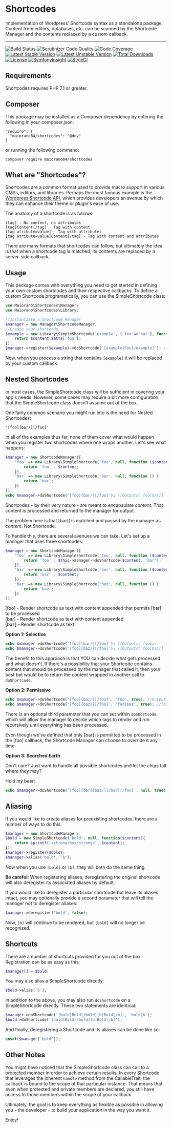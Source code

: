 # Shortcodes
Implementation of Wordpress' Shortcode syntax as a standalone package. Content from editors, databases, etc. can be scanned by the Shortcode Manager and the contents replaced by a custom callback.

----

[![Build Status](https://travis-ci.org/maiorano84/shortcodes.svg?branch=master)](https://travis-ci.org/maiorano84/shortcodes)
[![Scrutinizer Code Quality](https://scrutinizer-ci.com/g/maiorano84/shortcodes/badges/quality-score.png?b=master)](https://scrutinizer-ci.com/g/maiorano84/shortcodes/?branch=master)
[![Code Coverage](https://scrutinizer-ci.com/g/maiorano84/shortcodes/badges/coverage.png?b=master)](https://scrutinizer-ci.com/g/maiorano84/shortcodes/?branch=master)
[![Latest Stable Version](https://poser.pugx.org/maiorano84/shortcodes/v/stable)](https://packagist.org/packages/maiorano84/shortcodes)
[![Latest Unstable Version](https://poser.pugx.org/maiorano84/shortcodes/v/unstable)](https://packagist.org/packages/maiorano84/shortcodes)
[![Total Downloads](https://poser.pugx.org/maiorano84/shortcodes/downloads)](https://packagist.org/packages/maiorano84/shortcodes)
[![License](https://poser.pugx.org/maiorano84/shortcodes/license)](https://packagist.org/packages/maiorano84/shortcodes)
[![SymfonyInsight](https://insight.symfony.com/projects/f1157d4b-fc5f-4b9f-be34-7814abb4edb5/mini.svg)](https://insight.symfony.com/projects/f1157d4b-fc5f-4b9f-be34-7814abb4edb5)
[![StyleCI](https://github.styleci.io/repos/34288149/shield?branch=master)](https://github.styleci.io/repos/34288149)

## Requirements
Shortcodes requires PHP 7.1 or greater.

## Composer
This package may be installed as a Composer dependency by entering the following in your composer.json:

```
"require": {
  "maiorano84/shortcodes": "@dev"
}
```

or running the following command:

`composer require maiorano84/shortcodes`

## What are "Shortcodes"?

Shortcodes are a common format used to provide macro support in various CMSs, editors, and libraries. Perhaps the most famous example is the [Wordpress Shortcode API](https://codex.wordpress.org/Shortcode_API), which provides developers an avenue by which they can enhance their theme or plugin's ease of use.

The anatomy of a shortcode is as follows:

```
[tag] - No content, no attributes
[tag]Content[/tag] - Tag with content
[tag atribute=value] - Tag with attributes
[tag atribute=value]Content[/tag] - Tag with content and attributes
```

There are many formats that shortcodes can follow, but ultimately the idea is that when a shortcode tag is matched, its contents are replaced by a server-side callback.

## Usage

This package comes with everything you need to get started in defining your own custom shortcodes and their respective callbacks. To define a custom Shortcode programatically, you can use the SimpleShortcode class:

```php
use Maiorano\Shortcodes\Manager;
use Maiorano\Shortcodes\Library;

//Instantiate a Shortcode Manager
$manager = new Manager\ShortcodeManager;
//Create your shortcode
$example = new Library\SimpleShortcode('example', ['foo'=>'bar'], function($content=null, array $atts=[]){
    return $content.$atts['foo'];
});
$manager->register($example)->doShortcode('[example]Foo[/example]'); //Outputs: Foobar
```

Now, when you process a string that contains `[example]` it will be replaced by your custom callback.

## Nested Shortcodes

In most cases, the SimpleShortcode class will be sufficient in covering your app's needs. However, some cases may require a bit more configuration that the SimpleShortcode class doesn't assume out of the box.

One fairly common scenario you might run into is the need for Nested Shortcodes:

`'[foo][bar/][/foo]'`

In all of the examples thus far, none of them cover what would happen when you register two shortcodes where one wraps another.
Let's see what happens:

```php
$manager = new ShortcodeManager([
    'foo' => new Library\SimpleShortcode('foo', null, function ($content) {
        return 'foo' . $content;
    }),
    'bar' => new Library\SimpleShortcode('bar', null, function () {
        return 'bar';
    })
]);
echo $manager->doShortcode('[foo][bar/][/foo]'); //Outputs: foo[bar/]
```

Shortcodes - by their very nature - are meant to encapsulate *content*. That content is processed and returned to the manager for output.

The problem here is that [bar/] is matched and passed by the manager as *content*. Not Shortcode.

To handle this, there are several avenues we can take. Let's set up a manager that uses three shortcodes:

```php
$manager = new ShortcodeManager([
    'foo' => new Library\SimpleShortcode('foo', null, function ($content) {
        return 'foo' . $this->manager->doShortcode($content, 'bar');
    }),
    'bar' => new Library\SimpleShortcode('bar', null, function ($content) {
        return 'bar' . $content;
    }),
    'baz' => new Library\SimpleShortcode('baz', null, function () {
        return 'baz';
    })
]);
```

[foo] - Render shortcode as text with content appended that permits [bar] to be processed  
[bar] - Render shortcode as text with content appended  
[baz] - Render shortcode as text

**Option 1: Selective**
```php
echo $manager->doShortcode('[foo][bar/][/foo]'); //Outputs: foobar
echo $manager->doShortcode('[foo][baz/][/foo]'); //Outputs: foo[baz/]
```

The benefit to this approach is that YOU can decide what gets processed and what doesn't. If there's a possibility that your Shortcode contains content that should be processed by the manager that called it, then your best bet would be to return the content wrapped in another call to `doShortcode`.

**Option 2: Permissive**

```php
echo $manager->doShortcode('[foo][baz/][/foo]', 'foo', true); //Outputs: foo[baz/]
echo $manager->doShortcode('[foo][baz/][/foo]', 'foo|baz', true); //[baz] Permitted in this instance
```
There is an optional third parameter that you can set within `doShortcode`, which will allow the manager to decide which tags to render and run recursively until everything has been processed.

Even though we've defined that only [bar] is permitted to be processed in the [foo] callback, the Shortcode Manager can choose to override it any time.

**Option 3: Scorched Earth**

Don't care? Just want to handle all possible shortcodes and let the chips fall where they may?

Hold my beer:

```php
echo $manager->doShortcode('[foo][bar][baz/][/bar][/foo]', null, true); //Outputs: foobarbaz
```

## Aliasing

If you would like to create aliases for preexisting shortcodes, there are a number of ways to do this:

```php
$manager = new ShortcodeManager;
$bold = new SimpleShortcode('bold', null, function($content){
    return sprintf('<strong>%s</strong>', $content);
});
$manager->register($bold);
$manager->alias('bold', 'b');
```

Now when you use `[bold]` or `[b]`, they will both do the same thing.

**Be careful**: When registering aliases, deregistering the original shortcode will also deregister its associated aliases by default.

If you would like to deregister a particular shortcode but leave its aliases intact, you may optionally provide a second parameter that will tell the manager not to deregister aliases:

```php
$manager->deregister('bold', false);
```

Now, `[b]` will continue to be rendered, but `[bold]` will no longer be recognized.

## Shortcuts

There are a number of shortcuts provided for you out of the box. Registration can be as easy as this:

```php
$manager[] = $bold;
```

You may also alias a SimpleShortcode directly:

```php
$bold->alias('b');
```

In addition to the above, you may also run `doShortcode` on a SimpleShortcode directly. These two statements are identical:

```php
$manager->doShortcode('[bold]Bold[/bold][b]Bold[/b]', 'bold|b');
$bold->doShortcode('[bold]Bold[/bold][b]Bold[/b]');
```

And finally, deregistering a Shortcode and its aliases can be done like so:

```php
unset($manager['bold']);
```

## Other Notes

You might have noticed that the SimpleShortcode class can call to a protected member in order to achieve certain results. In every Shortcode that leverages the inherent `handle` method from the CallableTrait, the callback is bound to the scope of that particular instance. That means that even when protected and private members are declared, you still have access to those members within the scope of your callback.

Ultimately, the goal is to keep everything as flexible as possible in allowing you - the developer - to build your application in the way you want it.

Enjoy!
